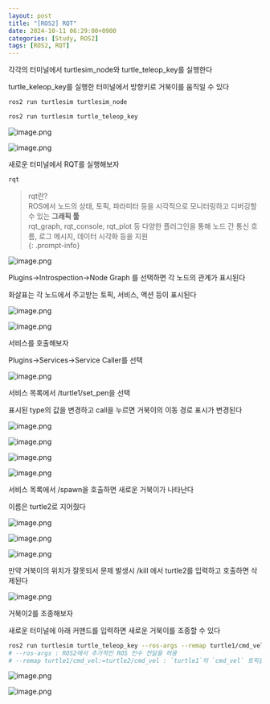 ```yaml
---
layout: post
title: "[ROS2] RQT"
date: 2024-10-11 06:29:00+0900
categories: [Study, ROS2]
tags: [ROS2, RQT]
---
```

각각의 터미널에서 turtlesim_node와 turtle_teleop_key를 실행한다

turtle_keleop_key를 실행한 터미널에서 방향키로 거북이를 움직일 수 있다

```bash
ros2 run turtlesim turtlesim_node

ros2 run turtlesim turtle_teleop_key
```

![image.png](assets/img/posts/ros2/RQT/image.png)

![image.png](assets/img/posts/ros2/RQT/image%201.png)

새로운 터미널에서 RQT를 실행해보자

```bash
rqt
```

> rqt란?   
> ROS에서 노드의 상태, 토픽, 파라미터 등을 시각적으로 모니터링하고 디버깅할 수 있는 **그래픽 툴**    
> rqt_graph, rqt_console, rqt_plot 등 다양한 플러그인을 통해 노드 간 통신 흐름, 로그 메시지, 데이터 시각화  등을 지원     
{: .prompt-info}  

![image.png](assets/img/posts/ros2/RQT/image%202.png)

Plugins→Introspection→Node Graph 를 선택하면 각 노드의 관계가 표시된다

화살표는 각 노드에서 주고받는 토픽, 서비스, 액션 등이 표시된다

![image.png](assets/img/posts/ros2/RQT/image%203.png)

![image.png](assets/img/posts/ros2/RQT/image%204.png)

서비스를 호출해보자

Plugins→Services→Service Caller를 선택

![image.png](assets/img/posts/ros2/RQT/image%205.png)

서비스 목록에서 /turtle1/set_pen을 선택

표시된 type의 값을 변경하고 call을 누르면 거북이의 이동 경로 표시가 변경된다

![image.png](assets/img/posts/ros2/RQT/image%206.png)

![image.png](assets/img/posts/ros2/RQT/image%207.png)

![image.png](assets/img/posts/ros2/RQT/image%208.png)

![image.png](assets/img/posts/ros2/RQT/image%209.png)

서비스 목록에서 /spawn을 호출하면 새로운 거북이가 나타난다

이름은 turtle2로 지어줬다

![image.png](assets/img/posts/ros2/RQT/image%2010.png)

![image.png](assets/img/posts/ros2/RQT/image%2011.png)

![image.png](assets/img/posts/ros2/RQT/image%2012.png)

만약 거북이의 위치가 잘못되서 문제 발생시 /kill 에서 turtle2를 입력하고 호출하면 삭제된다

![image.png](assets/img/posts/ros2/RQT/image%2013.png)

거북이2를 조종해보자

새로운 터미널에 아래 커맨드를 입력하면 새로운 거북이를 조종할 수 있다

```bash
ros2 run turtlesim turtle_teleop_key --ros-args --remap turtle1/cmd_vel:=turtle2/cmd_vel
# --ros-args : ROS2에서 추가적인 ROS 인수 전달을 허용
# --remap turtle1/cmd_vel:=turtle2/cmd_vel : `turtle1`의 `cmd_vel` 토픽을 `turtle2`의 `cmd_vel` 토픽으로 리매핑 (토픽 경로 변경)
```

![image.png](assets/img/posts/ros2/RQT/image%2014.png)

![image.png](assets/img/posts/ros2/RQT/image%2015.png)
